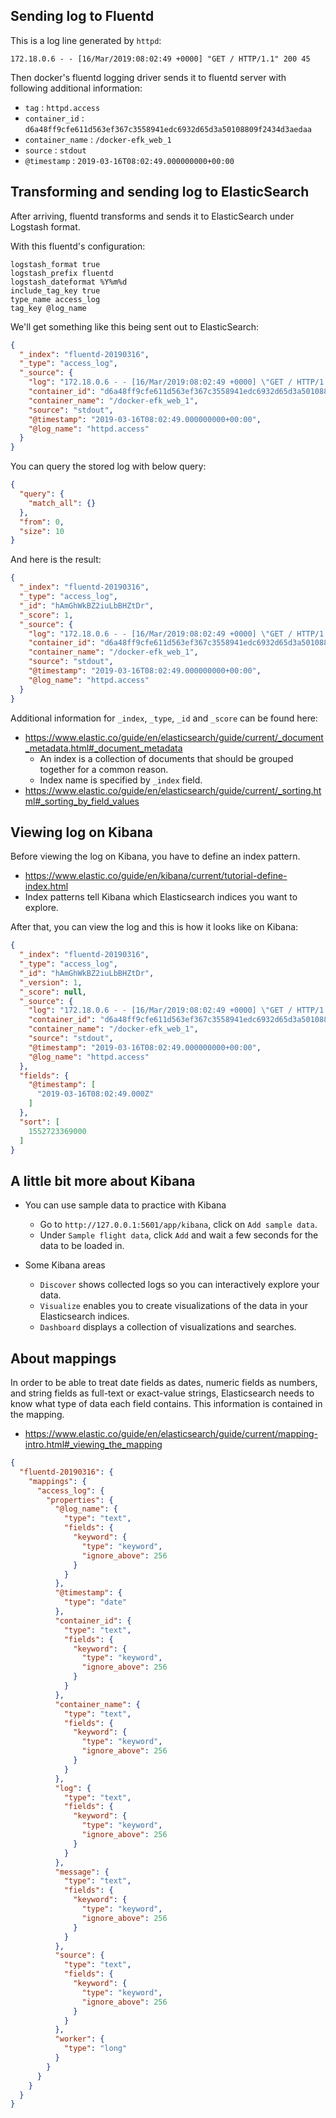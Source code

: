 ## Sending log to Fluentd

This is a log line generated by `httpd`:
```
172.18.0.6 - - [16/Mar/2019:08:02:49 +0000] "GET / HTTP/1.1" 200 45
```

Then docker's fluentd logging driver sends it to fluentd server with following additional information:
- `tag` : `httpd.access`
- `container_id` : `d6a48ff9cfe611d563ef367c3558941edc6932d65d3a50108809f2434d3aedaa`
- `container_name` : `/docker-efk_web_1`
- `source` : `stdout`
- `@timestamp` : `2019-03-16T08:02:49.000000000+00:00`


## Transforming and sending log to ElasticSearch

After arriving, fluentd transforms and sends it to ElasticSearch under Logstash format.

With this fluentd's configuration:
```
logstash_format true
logstash_prefix fluentd
logstash_dateformat %Y%m%d
include_tag_key true
type_name access_log
tag_key @log_name
```

We'll get something like this being sent out to ElasticSearch:
```json
{
  "_index": "fluentd-20190316",
  "_type": "access_log",
  "_source": {
    "log": "172.18.0.6 - - [16/Mar/2019:08:02:49 +0000] \"GET / HTTP/1.1\" 200 45",
    "container_id": "d6a48ff9cfe611d563ef367c3558941edc6932d65d3a50108809f2434d3aedaa",
    "container_name": "/docker-efk_web_1",
    "source": "stdout",
    "@timestamp": "2019-03-16T08:02:49.000000000+00:00",
    "@log_name": "httpd.access"
  }
}
```

You can query the stored log with below query:
```json
{
  "query": {
    "match_all": {}
  },
  "from": 0,
  "size": 10
}
```

And here is the result:
```json
{
  "_index": "fluentd-20190316",
  "_type": "access_log",
  "_id": "hAmGhWkBZ2iuLbBHZtDr",
  "_score": 1,
  "_source": {
    "log": "172.18.0.6 - - [16/Mar/2019:08:02:49 +0000] \"GET / HTTP/1.1\" 200 45",
    "container_id": "d6a48ff9cfe611d563ef367c3558941edc6932d65d3a50108809f2434d3aedaa",
    "container_name": "/docker-efk_web_1",
    "source": "stdout",
    "@timestamp": "2019-03-16T08:02:49.000000000+00:00",
    "@log_name": "httpd.access"
  }
}
```

Additional information for `_index`, `_type`, `_id` and `_score` can be found here:
- https://www.elastic.co/guide/en/elasticsearch/guide/current/_document_metadata.html#_document_metadata
  - An index is a collection of documents that should be grouped together for a common reason.
  - Index name is specified by `_index` field.
- https://www.elastic.co/guide/en/elasticsearch/guide/current/_sorting.html#_sorting_by_field_values


## Viewing log on Kibana

Before viewing the log on Kibana, you have to define an index pattern.
- https://www.elastic.co/guide/en/kibana/current/tutorial-define-index.html
- Index patterns tell Kibana which Elasticsearch indices you want to explore.

After that, you can view the log and this is how it looks like on Kibana:
```json
{
  "_index": "fluentd-20190316",
  "_type": "access_log",
  "_id": "hAmGhWkBZ2iuLbBHZtDr",
  "_version": 1,
  "_score": null,
  "_source": {
    "log": "172.18.0.6 - - [16/Mar/2019:08:02:49 +0000] \"GET / HTTP/1.1\" 200 45",
    "container_id": "d6a48ff9cfe611d563ef367c3558941edc6932d65d3a50108809f2434d3aedaa",
    "container_name": "/docker-efk_web_1",
    "source": "stdout",
    "@timestamp": "2019-03-16T08:02:49.000000000+00:00",
    "@log_name": "httpd.access"
  },
  "fields": {
    "@timestamp": [
      "2019-03-16T08:02:49.000Z"
    ]
  },
  "sort": [
    1552723369000
  ]
}
```


## A little bit more about Kibana

- You can use sample data to practice with Kibana
  - Go to `http://127.0.0.1:5601/app/kibana`, click on `Add sample data`.
  - Under `Sample flight data`, click `Add` and wait a few seconds for the data to be loaded in.

- Some Kibana areas
  - `Discover` shows collected logs so you can interactively explore your data.
  - `Visualize` enables you to create visualizations of the data in your Elasticsearch indices.
  - `Dashboard` displays a collection of visualizations and searches.


## About mappings

In order to be able to treat date fields as dates, numeric fields as numbers, and string fields as full-text or exact-value strings, Elasticsearch needs to know what type of data each field contains. This information is contained in the mapping.
- https://www.elastic.co/guide/en/elasticsearch/guide/current/mapping-intro.html#_viewing_the_mapping

```json
{
  "fluentd-20190316": {
    "mappings": {
      "access_log": {
        "properties": {
          "@log_name": {
            "type": "text",
            "fields": {
              "keyword": {
                "type": "keyword",
                "ignore_above": 256
              }
            }
          },
          "@timestamp": {
            "type": "date"
          },
          "container_id": {
            "type": "text",
            "fields": {
              "keyword": {
                "type": "keyword",
                "ignore_above": 256
              }
            }
          },
          "container_name": {
            "type": "text",
            "fields": {
              "keyword": {
                "type": "keyword",
                "ignore_above": 256
              }
            }
          },
          "log": {
            "type": "text",
            "fields": {
              "keyword": {
                "type": "keyword",
                "ignore_above": 256
              }
            }
          },
          "message": {
            "type": "text",
            "fields": {
              "keyword": {
                "type": "keyword",
                "ignore_above": 256
              }
            }
          },
          "source": {
            "type": "text",
            "fields": {
              "keyword": {
                "type": "keyword",
                "ignore_above": 256
              }
            }
          },
          "worker": {
            "type": "long"
          }
        }
      }
    }
  }
}
```
